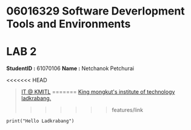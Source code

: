 # 06016329 Software Deverlopment Tools and Environments

# LAB 2 

**StudentID :** 61070106
**Name :** Netchanok Petchurai

<<<<<<< HEAD
> [IT @ KMITL](https://www.it.kmitl.ac.th)
=======
> [King mongkut's institute of technology ladkrabang.](https://www.kmitl.ac.th)
>>>>>>> features/link

```
print("Hello Ladkrabang")
```
